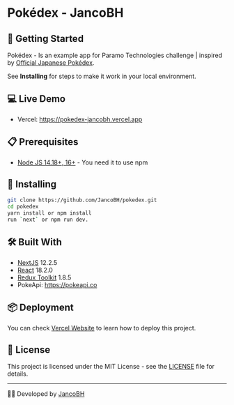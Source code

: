 # Pokédex - JancoBH

## 🚀 Getting Started

Pokédex - Is an example app for Paramo Technologies challenge | inspired by <a href="https://zukan.pokemon.co.jp/" target="_blank">Official Japanese Pokédex</a>.

See **Installing** for steps to make it work in your local environment.
## 💻 Live Demo

* Vercel: <a href="https://pokedex-jancobh.vercel.app/" target="_blank">https://pokedex-jancobh.vercel.app</a>


## 📋 Prerequisites

* <a href="https://nodejs.org/es/" target="_blank">Node JS 14.18+, 16+</a> - You need it to use npm

## 🔧 Installing

```bash
git clone https://github.com/JancoBH/pokedex.git
cd pokedex
yarn install or npm install
run `next` or npm run dev.
```

## 🛠️ Built With

* <a href="https://nextjs.org/" target="_blank">NextJS</a> 12.2.5
* <a href="https://reactjs.org/" target="_blank">React</a> 18.2.0
* <a href="https://redux-toolkit.js.org/" target="_blank">Redux Toolkit</a> 1.8.5
* PokeApi: <a href="https://pokeapi.co/" target="_blank">https://pokeapi.co</a>


## 📦 Deployment

You can check <a href="https://vercel.com/#get-started" target="_blank">Vercel Website</a> to learn how to deploy this project.

## 📄 License

This project is licensed under the MIT License - see the [LICENSE](LICENSE) file for details.

---
🧑‍💻 Developed by [JancoBH](https://github.com/JancoBH)

